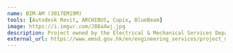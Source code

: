 ```yaml
---
name: BIM-AM (3017EM19M)
tools: [Autodesk Revit, ARCHIBUS, Cupix, BlueBeam]
image: https://i.imgur.com/J88aXwj.jpg
description: Project owned by the Electrical & Mechanical Services Department. Verification, Alternation and Reconstruction of Building Information Modelling (BIM) Models & Asset Information Inputting and Tagging Works at Hong Kong Children’s Hospital.
external_url: https://www.emsd.gov.hk/en/engineering_services/project_management_consultancy/highlights_of_work/bim_am/
---
```

